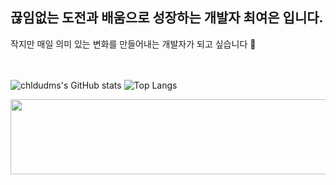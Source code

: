 ### 
<div align="center">




<div align="left"> 
  
  ## 끊임없는 도전과 배움으로 성장하는 개발자 최여은 입니다.
  
  <div> 
  작지만 매일 의미 있는 변화를 만들어내는 개발자가 되고 싶습니다 🌱</div>
  <br>

</div>
  
<br>

<div align="left"> 
  
![chldudms's GitHub stats](https://github-readme-stats.vercel.app/api?username=chldudms&show_icons=true&theme=transparent)
![Top Langs](https://github-readme-stats.vercel.app/api/top-langs/?username=chldudms&layout=compact&hide=c%23)



<a href="https://github-readme-stats.vercel.app/api/top-langs/?chldudms={chldudms}&theme=blue-green"/></a>


<a href="https://www.gitanimals.org/en_US?utm_medium=image&utm_source=chldudms&utm_content=line">
  

<a href="https://www.gitanimals.org/en_US?utm_medium=image&utm_source=chldudms&utm_content=line">
  <img
    src="https://render.gitanimals.org/lines/chldudms?pet-id=698036232921635783"
    width="600"
    height="120"
  />
</a>
  
  


</div>
